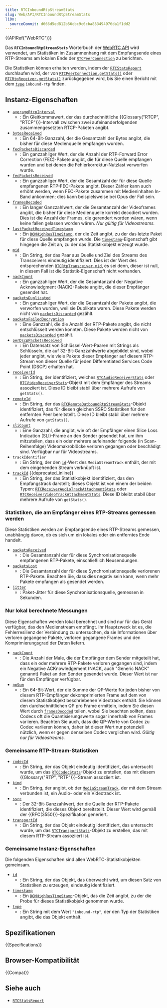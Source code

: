 ```yaml
---
title: RTCInboundRtpStreamStats
slug: Web/API/RTCInboundRtpStreamStats
l10n:
  sourceCommit: d666d5ed812b56cbc9c6cba853494976da1f1dd2
---
```


{{APIRef("WebRTC")}}

Das **`RTCInboundRtpStreamStats`** Wörterbuch der [WebRTC API](/de/docs/Web/API/WebRTC_API) wird verwendet, um Statistiken im Zusammenhang mit dem Empfangsende eines RTP-Streams am lokalen Ende der [`RTCPeerConnection`](/de/docs/Web/API/RTCPeerConnection) zu berichten.

Die Statistiken können erhalten werden, indem der [`RTCStatsReport`](/de/docs/Web/API/RTCStatsReport) durchlaufen wird, der von [`RTCPeerConnection.getStats()`](/de/docs/Web/API/RTCPeerConnection/getStats) oder [`RTCRtpReceiver.getStats()`](/de/docs/Web/API/RTCRtpReceiver/getStats) zurückgegeben wird, bis Sie einen Bericht mit dem [`type`](#type) `inbound-rtp` finden.

## Instanz-Eigenschaften

- [`averageRtcpInterval`](/de/docs/Web/API/RTCInboundRtpStreamStats/averageRtcpInterval)
  - : Ein Gleitkommawert, der das durchschnittliche {{Glossary("RTCP", "RTCP")}}-Intervall zwischen zwei aufeinanderfolgenden zusammengesetzten RTCP-Paketen angibt.
- [`bytesReceived`](/de/docs/Web/API/RTCInboundRtpStreamStats/bytesReceived)
  - : Ein 64-Bit-Ganzzahl, der die Gesamtzahl der Bytes angibt, die bisher für diese Medienquelle empfangen wurden.
- [`fecPacketsDiscarded`](/de/docs/Web/API/RTCInboundRtpStreamStats/fecPacketsDiscarded)
  - : Ein ganzzahliger Wert, der die Anzahl der RTP-Forward Error Correction (FEC)-Pakete angibt, die für diese Quelle empfangen wurden und bei denen die Fehlerkorrektur-Nutzlast verworfen wurde.
- [`fecPacketsReceived`](/de/docs/Web/API/RTCInboundRtpStreamStats/fecPacketsReceived)
  - : Ein ganzzahliger Wert, der die Gesamtzahl der für diese Quelle empfangenen RTP-FEC-Pakete angibt. Dieser Zähler kann auch erhöht werden, wenn FEC-Pakete zusammen mit Medieninhalten In-Band ankommen; dies kann beispielsweise bei Opus der Fall sein.
- [`framesDecoded`](/de/docs/Web/API/RTCInboundRtpStreamStats/framesDecoded)
  - : Ein langer Ganzzahlwert, der die Gesamtanzahl der Videoframes angibt, die bisher für diese Medienquelle korrekt decodiert wurden. Dies ist die Anzahl der Frames, die gerendert worden wären, wenn keine fallen gelassen worden wären. _Nur gültig für Videostreams._
- [`lastPacketReceivedTimestamp`](/de/docs/Web/API/RTCInboundRtpStreamStats/lastPacketReceivedTimestamp)
  - : Ein [`DOMHighResTimeStamp`](/de/docs/Web/API/DOMHighResTimeStamp), der die Zeit angibt, zu der das letzte Paket für diese Quelle empfangen wurde.
    Die [`timestamp`](#timestamp)-Eigenschaft gibt hingegen die Zeit an, zu der das Statistikobjekt erzeugt wurde.
- [`mid`](/de/docs/Web/API/RTCInboundRtpStreamStats/mid)
  - : Ein String, der das Paar aus Quelle und Ziel des Streams des Transceivers eindeutig identifiziert.
    Dies ist der Wert des entsprechenden [`RTCRtpTransceiver.mid`](/de/docs/Web/API/RTCRtpTransceiver/mid), es sei denn, dieser ist null, in diesem Fall ist die Statistik-Eigenschaft nicht vorhanden.
- [`nackCount`](/de/docs/Web/API/RTCInboundRtpStreamStats/nackCount)
  - : Ein ganzzahliger Wert, der die Gesamtanzahl der Negative Acknowledgment (NACK)-Pakete angibt, die dieser Empfänger gesendet hat.
- [`packetsDuplicated`](/de/docs/Web/API/RTCInboundRtpStreamStats/packetsDuplicated)
  - : Ein ganzzahliger Wert, der die Gesamtzahl der Pakete angibt, die verworfen wurden, weil sie Duplikate waren. Diese Pakete werden nicht von [`packetsDiscarded`](/de/docs/Web/API/RTCInboundRtpStreamStats/packetsDiscarded) gezählt.
- [`packetsFailedDecryption`](/de/docs/Web/API/RTCInboundRtpStreamStats/packetsFailedDecryption)
  - : Eine Ganzzahl, die die Anzahl der RTP-Pakete angibt, die nicht entschlüsselt werden konnten. Diese Pakete werden nicht von [`packetsDiscarded`](/de/docs/Web/API/RTCInboundRtpStreamStats/packetsDiscarded) gezählt.
- [`perDscpPacketsReceived`](/de/docs/Web/API/RTCInboundRtpStreamStats/perDscpPacketsReceived)
  - : Ein Datensatz von Schlüssel-Wert-Paaren mit Strings als Schlüsseln, die auf 32-Bit-Ganzzahlwerte abgebildet sind, wobei jeder angibt, wie viele Pakete dieser Empfänger auf diesem RTP-Stream von dieser Quelle für jeden Differentiated Services Code Point (DSCP) erhalten hat.
- [`receiverId`](/de/docs/Web/API/RTCInboundRtpStreamStats/receiverId)
  - : Ein String, der identifiziert, welches [`RTCAudioReceiverStats`](/de/docs/Web/API/RTCAudioReceiverStats) oder [`RTCVideoReceiverStats`](/de/docs/Web/API/RTCVideoReceiverStats)-Objekt mit dem Empfänger des Streams assoziiert ist. Diese ID bleibt stabil über mehrere Aufrufe von `getStats()`.
- [`remoteId`](/de/docs/Web/API/RTCInboundRtpStreamStats/remoteId)
  - : Ein String, der das [`RTCRemoteOutboundRtpStreamStats`](/de/docs/Web/API/RTCRemoteOutboundRtpStreamStats)-Objekt identifiziert, das für diesen gleichen SSRC Statistiken für den entfernten Peer bereitstellt. Diese ID bleibt stabil über mehrere Aufrufe von `getStats()`.
- [`sliCount`](/de/docs/Web/API/RTCInboundRtpStreamStats/sliCount)
  - : Eine Ganzzahl, die angibt, wie oft der Empfänger einen Slice Loss Indication (SLI)-Frame an den Sender gesendet hat, um ihm mitzuteilen, dass ein oder mehrere aufeinander folgende (in Scan-Reihenfolge) Videomakroblöcke verloren gegangen oder beschädigt sind. Verfügbar nur für Videostreams.
- `trackIdentifier`
  - : Ein String, der den [`id`](/de/docs/Web/API/MediaStreamTrack/id)-Wert des `MediaStreamTrack` enthält, der mit dem eingehenden Stream verknüpft ist.
- [`trackId`](/de/docs/Web/API/RTCInboundRtpStreamStats/trackId) {{deprecated_inline}}
  - : Ein String, der das Statistikobjekt identifiziert, das den Empfangstrack darstellt; dieses Objekt ist von einem der beiden Typen: [`RTCReceiverAudioTrackAttachmentStats`](/de/docs/Web/API/RTCReceiverAudioTrackAttachmentStats) oder [`RTCReceiverVideoTrackAttachmentStats`](/de/docs/Web/API/RTCReceiverVideoTrackAttachmentStats). Diese ID bleibt stabil über mehrere Aufrufe von `getStats()`.

### Statistiken, die am Empfänger eines RTP-Streams gemessen werden

<!-- RTCReceivedRtpStreamStats -->

Diese Statistiken werden am Empfangsende eines RTP-Streams gemessen, unabhängig davon, ob es sich um ein lokales oder ein entferntes Ende handelt.

- [`packetsReceived`](/de/docs/Web/API/RTCInboundRtpStreamStats/packetsReceived)
  - : Die Gesamtanzahl der für diese Synchronisationsquelle empfangenen RTP-Pakete, einschließlich Neusendungen.
- [`packetsLost`](/de/docs/Web/API/RTCInboundRtpStreamStats/packetsLost)
  - : Die Gesamtanzahl der für diese Synchronisationsquelle verlorenen RTP-Pakete.
    Beachten Sie, dass dies negativ sein kann, wenn mehr Pakete empfangen als gesendet werden.
- [`jitter`](/de/docs/Web/API/RTCInboundRtpStreamStats/jitter)
  - : Paket-Jitter für diese Synchronisationsquelle, gemessen in Sekunden.

### Nur lokal berechnete Messungen

Diese Eigenschaften werden lokal berechnet und sind nur für das Gerät verfügbar, das den Medienstream empfängt.
Ihr Hauptzweck ist es, die Fehlerresilienz der Verbindung zu untersuchen, da sie Informationen über verloren gegangene Pakete, verloren gegangene Frames und den Komprimierungsgrad der Daten liefern.

- [`nackCount`](/de/docs/Web/API/RTCInboundRtpStreamStats/nackCount)
  - : Die Anzahl der Male, die der Empfänger dem Sender mitgeteilt hat, dass ein oder mehrere RTP-Pakete verloren gegangen sind, indem ein Negative ACKnowledgement (NACK, auch "Generic NACK" genannt) Paket an den Sender gesendet wurde. Dieser Wert ist nur für den Empfänger verfügbar.
- [`qpSum`](/de/docs/Web/API/RTCInboundRtpStreamStats/qpSum)
  - : Ein 64-Bit-Wert, der die Summe der QP-Werte für jeden bisher von diesem RTP-Empfänger dekomprimierten Frame auf dem von diesem Statistikobjekt beschriebenen Videotrack enthält.
    Sie können den durchschnittlichen QP pro Frame ermitteln, indem Sie diesen Wert durch [`framesDecoded`](/de/docs/Web/API/RTCInboundRtpStreamStats/framesDecoded) teilen, wobei Sie beachten sollten, dass Codecs oft die Quantisierungswerte sogar innerhalb von Frames variieren.
    Beachten Sie auch, dass die QP-Werte von Codec zu Codec variieren können, daher ist dieser Wert nur potenziell nützlich, wenn er gegen denselben Codec verglichen wird.
    _Gültig nur für Videostreams._

### Gemeinsame RTP-Stream-Statistiken

<!-- RTCRtpStreamStats -->

- [`codecId`](/de/docs/Web/API/RTCInboundRtpStreamStats/codecId)
  - : Ein String, der das Objekt eindeutig identifiziert, das untersucht wurde, um das [`RTCCodecStats`](/de/docs/Web/API/RTCCodecStats)-Objekt zu erstellen, das mit diesem {{Glossary("RTP", "RTP")}}-Stream assoziiert ist.
- [`kind`](/de/docs/Web/API/RTCInboundRtpStreamStats/kind)
  - : Ein String, der angibt, ob der [`MediaStreamTrack`](/de/docs/Web/API/MediaStreamTrack), der mit dem Stream verbunden ist, ein Audio- oder ein Videotrack ist.
- [`ssrc`](/de/docs/Web/API/RTCInboundRtpStreamStats/ssrc)
  - : Der 32-Bit-Ganzzahlwert, der die Quelle der RTP-Pakete identifiziert, die dieses Objekt bereitstellt.
    Dieser Wert wird gemäß der {{RFC(3550)}}-Spezifikation generiert.
- [`transportId`](/de/docs/Web/API/RTCInboundRtpStreamStats/transportId)
  - : Ein String, der das Objekt eindeutig identifiziert, das untersucht wurde, um das [`RTCTransportStats`](/de/docs/Web/API/RTCTransportStats)-Objekt zu erstellen, das mit diesem RTP-Stream assoziiert ist.

### Gemeinsame Instanz-Eigenschaften

Die folgenden Eigenschaften sind allen WebRTC-Statistikobjekten gemeinsam.

<!-- RTCStats -->

- [`id`](/de/docs/Web/API/RTCInboundRtpStreamStats/id)
  - : Ein String, der das Objekt, das überwacht wird, um diesen Satz von Statistiken zu erzeugen, eindeutig identifiziert.
- [`timestamp`](/de/docs/Web/API/RTCInboundRtpStreamStats/timestamp)
  - : Ein [`DOMHighResTimeStamp`](/de/docs/Web/API/DOMHighResTimeStamp)-Objekt, das die Zeit angibt, zu der die Probe für dieses Statistikobjekt genommen wurde.
- [`type`](/de/docs/Web/API/RTCInboundRtpStreamStats/type)
  - : Ein String mit dem Wert `"inbound-rtp"`, der den Typ der Statistiken angibt, die das Objekt enthält.

## Spezifikationen

{{Specifications}}

## Browser-Kompatibilität

{{Compat}}

## Siehe auch

- [`RTCStatsReport`](/de/docs/Web/API/RTCStatsReport)
